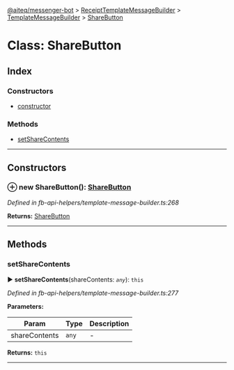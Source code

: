 [@aiteq/messenger-bot](../README.md) > [ReceiptTemplateMessageBuilder](../classes/receipttemplatemessagebuilder.md) > [TemplateMessageBuilder](../modules/receipttemplatemessagebuilder.templatemessagebuilder.md) > [ShareButton](../classes/receipttemplatemessagebuilder.templatemessagebuilder.sharebutton.md)



# Class: ShareButton

## Index

### Constructors

* [constructor](receipttemplatemessagebuilder.templatemessagebuilder.sharebutton.md#constructor)


### Methods

* [setShareContents](receipttemplatemessagebuilder.templatemessagebuilder.sharebutton.md#setsharecontents)



---
## Constructors
<a id="constructor"></a>


### ⊕ **new ShareButton**(): [ShareButton](receipttemplatemessagebuilder.templatemessagebuilder.sharebutton.md)



*Defined in fb-api-helpers/template-message-builder.ts:268*





**Returns:** [ShareButton](receipttemplatemessagebuilder.templatemessagebuilder.sharebutton.md)

---


## Methods
<a id="setsharecontents"></a>

###  setShareContents

► **setShareContents**(shareContents: *`any`*): `this`




*Defined in fb-api-helpers/template-message-builder.ts:277*



**Parameters:**

| Param | Type | Description |
| ------ | ------ | ------ |
| shareContents | `any`   |  - |





**Returns:** `this`





___


